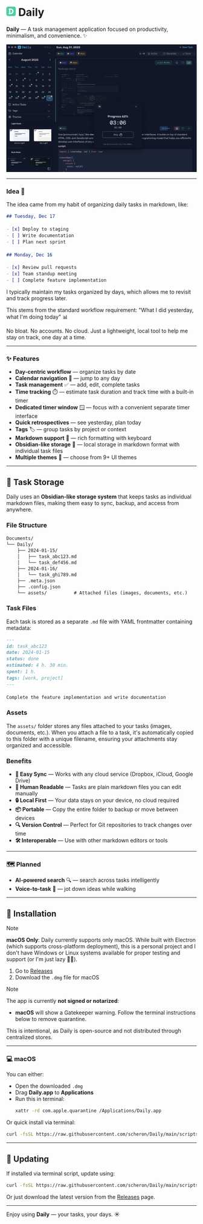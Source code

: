 # <img src="./src/renderer/public/favicon.svg" width="25" height="25" /> Daily 

**Daily** — A task management application focused on productivity, minimalism, and convenience. ✨


 ![Desktop Demo](./media/Demo-new.png) 

---

### Idea 🤔

The idea came from my habit of organizing daily tasks in markdown, like:

```md
## Tuesday, Dec 17

- [x] Deploy to staging
- [ ] Write documentation
- [ ] Plan next sprint

## Monday, Dec 16

- [x] Review pull requests  
- [x] Team standup meeting
- [ ] Complete feature implementation

```

I typically maintain my tasks organized by days, which allows me to revisit and track progress later.

This stems from the standard workflow requirement: "What I did yesterday, what I'm doing today" 📊

No bloat. No accounts. No cloud.
Just a lightweight, local tool to help me stay on track, one day at a time.

---

### ✨ Features

- **Day-centric workflow** — organize tasks by date
- **Calendar navigation** 📅 — jump to any day
- **Task management** ✅ — add, edit, complete tasks
- **Time tracking** ⏱️ — estimate task duration and track time with a built-in timer
- **Dedicated timer window** 🪟 — focus with a convenient separate timer interface
- **Quick retrospectives** — see yesterday, plan today
- **Tags** 🏷️ — group tasks by project or context
- **Markdown support** 📝 — rich formatting with keyboard
- **Obsidian-like storage** 📁 — local storage in markdown format with individual task files
- **Multiple themes** 🎨 — choose from 9+ UI themes

---

## 📁 Task Storage

Daily uses an **Obsidian-like storage system** that keeps tasks as individual markdown files, making them easy to sync, backup, and access from anywhere.

### File Structure

```
Documents/
└── Daily/
    ├── 2024-01-15/
    │   ├── task_abc123.md
    │   └── task_def456.md
    ├── 2024-01-16/
    │   └── task_ghi789.md
    ├── .meta.json
    ├── .config.json
    └── assets/          # Attached files (images, documents, etc.)
```

### Task Files

Each task is stored as a separate `.md` file with YAML frontmatter containing metadata:

```markdown
---
id: task_abc123
date: 2024-01-15
status: done
estimated: 4 h. 30 min.
spent: 1 h.
tags: [work, project]
---

Complete the feature implementation and write documentation
```

### Assets

The `assets/` folder stores any files attached to your tasks (images, documents, etc.). When you attach a file to a task, it's automatically copied to this folder with a unique filename, ensuring your attachments stay organized and accessible.

### Benefits

- **🔄 Easy Sync** — Works with any cloud service (Dropbox, iCloud, Google Drive)
- **📝 Human Readable** — Tasks are plain markdown files you can edit manually
- **🔒 Local First** — Your data stays on your device, no cloud required
- **📦 Portable** — Copy the entire folder to backup or move between devices
- **🔍 Version Control** — Perfect for Git repositories to track changes over time
- **🛠️ Interoperable** — Use with other markdown editors or tools

---

### 🗺️ Planned

- **AI-powered search** 🔍 — search across tasks intelligently
- **Voice-to-task** 🎤 — jot down ideas while walking

---

## 🚀 Installation

> [!NOTE]
> **macOS Only**: Daily currently supports only macOS. While built with Electron (which supports cross-platform deployment), this is a personal project and I don't have Windows or Linux systems available for proper testing and support (or I'm just lazy 🤷‍♂️).

1. Go to [Releases](https://github.com/scheron/Daily/releases)
2. Download the `.dmg` file for macOS

> [!NOTE]
> The app is currently **not signed or notarized**:
> - **macOS** will show a Gatekeeper warning. Follow the terminal instructions below to remove quarantine.
>
> This is intentional, as Daily is open-source and not distributed through centralized stores.  

---

### 💻 macOS

You can either:

- Open the downloaded `.dmg`
- Drag **Daily.app** to **Applications**
- Run this in terminal:
  ```bash
  xattr -rd com.apple.quarantine /Applications/Daily.app
  ```

Or quick install via terminal:

```bash
curl -fsSL https://raw.githubusercontent.com/scheron/Daily/main/scripts/install/install-mac.sh | sh
```

---

## 🔄 Updating

If installed via terminal script, update using:

```bash
curl -fsSL https://raw.githubusercontent.com/scheron/Daily/main/scripts/install/update-mac.sh | sh
```

Or just download the latest version from the [Releases](https://github.com/scheron/Daily/releases) page.

---

Enjoy using **Daily** — your tasks, your days. ☀️